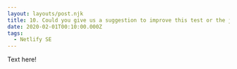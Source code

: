 ```yaml
---
layout: layouts/post.njk
title: 10. Could you give us a suggestion to improve this test or the job posting?
date: 2020-02-01T00:10:00.000Z
tags:
  - Netlify SE
---
```

Text here!
